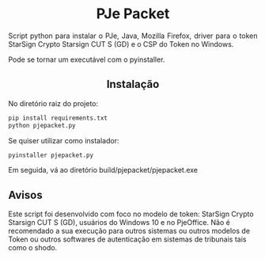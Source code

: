 <h1 align="center">PJe Packet</h1>

<p align="justify">
Script python para instalar o PJe, Java, Mozilla Firefox, driver para o token StarSign Crypto Starsign CUT S (GD) e o CSP do Token no Windows.
</p>
<p align="justify">
Pode se tornar um executável com o pyinstaller.
</p>

<h2 align="center">Instalação</h2>
<p align="justify">
No diretório raiz do projeto:
  
```bash
pip install requirements.txt
python pjepacket.py
```
  
Se quiser utilizar como instalador:
  
```bash
pyinstaller pjepacket.py
```
  
Em seguida, vá ao diretório build/pjepacket/pjepacket.exe
</p>

<h2>Avisos</h2>
<p>
Este script foi desenvolvido com foco no modelo de token: StarSign Crypto Starsign CUT S (GD), usuários do Windows 10 e no PjeOffice. Não é recomendado a sua execução para outros sistemas ou outros modelos de Token ou outros softwares de autenticação em sistemas de tribunais tais como o shodo.
</p>
